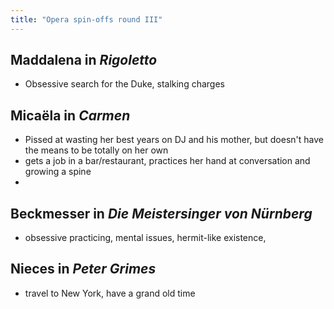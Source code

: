 ```yaml
---
title: "Opera spin-offs round III"
---
```


## Maddalena in *Rigoletto*

- Obsessive search for the Duke, stalking charges

## Micaëla in *Carmen*

- Pissed at wasting her best years on DJ and his mother, but doesn't have the means to be totally on her own
- gets a job in a bar/restaurant, practices her hand at conversation and growing a spine
- 

## Beckmesser in *Die Meistersinger von Nürnberg*

- obsessive practicing, mental issues, hermit-like existence, 

## Nieces in *Peter Grimes*

- travel to New York, have a grand old time


